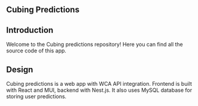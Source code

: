 ## Cubing Predictions

## Introduction

Welcome to the Cubing predictions repository! Here you can find all the source code of this app. 

## Design

Cubing predictions is a web app with WCA API integration. Frontend is built with React and MUI, backend with Nest.js. It also uses MySQL database for storing user predictions.

